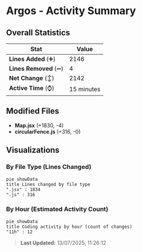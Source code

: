 # Argos - Activity Summary 

## Overall Statistics

| Stat                   | Value                                                             |
| ---------------------- | ----------------------------------------------------------------- |
| **Lines Added** (➕)   | 2146                                          |
| **Lines Removed** (➖) | 4                                        |
| **Net Change** (↕)    | 2142                |
| **Active Time** (⌚)   | 15 minutes |


## Modified Files
- **Map.jsx** (+1830, -4)
- **circularFence.js** (+316, -0)

## Visualizations

### By File Type (Lines Changed)

```mermaid
pie showData
title Lines changed by file type
".jsx" : 1834
".js" : 316
```

### By Hour (Estimated Activity Count)

```mermaid
pie showData
title Coding activity by hour (count of changes)
"11h" : 12
```


> **Last Updated:** 13/07/2025, 11:26:12